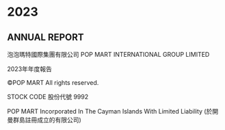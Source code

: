 # 2023
## ANNUAL REPORT

泡泡瑪特國際集團有限公司
POP MART INTERNATIONAL GROUP LIMITED

2023年年度報告

©POP MART All rights reserved.

STOCK CODE
股份代號 9992

POP MART
Incorporated In The Cayman Islands With Limited Liability
(於開曼群島註冊成立的有限公司)
